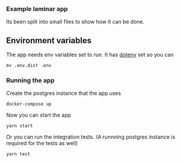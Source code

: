 ### Example laminar app

Its been split into small files to show how it can be done.

## Environment variables

The app needs env variables set to run. It has [dotenv](https://www.npmjs.com/package/dotenv) set so you can

```shell
mv .env.dist .env
```

### Running the app

Create the postgres instance that the app uses

```shell
docker-compose up
```

Now you can start the app

```shell
yarn start
```

Or you can run the integration tests. (A runnning postgres instance is required for the tests as well)

```shell
yarn test
```

